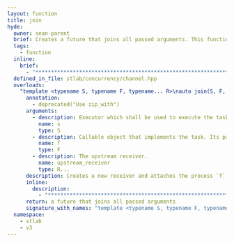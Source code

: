 ```yaml
---
layout: function
title: join
hyde:
  owner: sean-parent
  brief: Creates a future that joins all passed arguments. This function is deprecated and it will soon be removed. Please use instead of `zip_with`
  tags:
    - function
  inline:
    brief:
      - "***********************************************************************************************"
  defined_in_file: stlab/concurrency/channel.hpp
  overloads:
    "template <typename S, typename F, typename... R>\nauto join(S, F, R...)":
      annotation:
        - deprecated("Use zip_with")
      arguments:
        - description: Executor which shall be used to execute the task of `f`.
          name: s
          type: S
        - description: Callable object that implements the task. Its parameters correspond to the results from the upstream receivers. It is called when all upstream receiver have provided its values.
          name: f
          type: F
        - description: The upstream receiver.
          name: upstream_receiver
          type: R...
      description: Creates a new receiver and attaches the process `f` to it. The values coming from the upstream receiver are the parameters of `f`. The incoming upstream values are not passed one after the other to this process, but they are passed as a complete set of arguments to the process. So the last incoming upstream value triggers the execution of `f`.
      inline:
        description:
          - "***********************************************************************************************"
      return: a future that joins all passed arguments
      signature_with_names: "template <typename S, typename F, typename... R>\nauto join(S s, F f, R... upstream_receiver)"
  namespace:
    - stlab
    - v3
---
```

